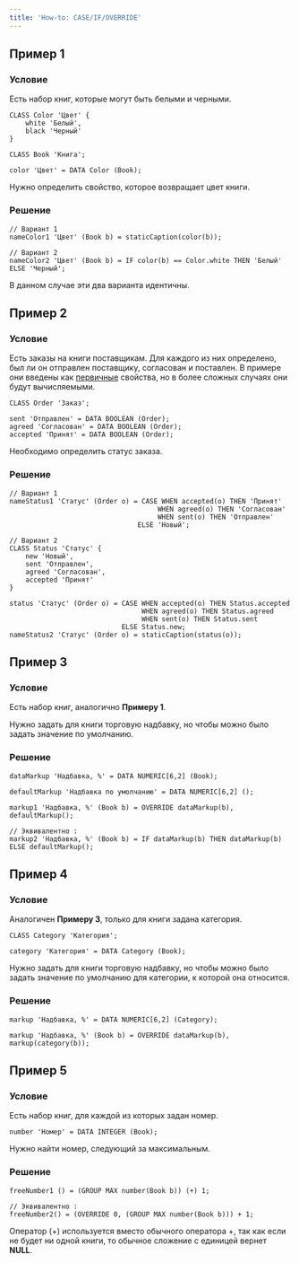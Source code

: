 ```yaml
---
title: 'How-to: CASE/IF/OVERRIDE'
---
```


## Пример 1

### Условие

Есть набор книг, которые могут быть белыми и черными.

```lsf
CLASS Color 'Цвет' {
    white 'Белый',
    black 'Черный'
}

CLASS Book 'Книга';

color 'Цвет' = DATA Color (Book);
```

Нужно определить свойство, которое возвращает цвет книги.

### Решение

```lsf
// Вариант 1
nameColor1 'Цвет' (Book b) = staticCaption(color(b));

// Вариант 2
nameColor2 'Цвет' (Book b) = IF color(b) == Color.white THEN 'Белый' ELSE 'Черный';
```

В данном случае эти два варианта идентичны.

## Пример 2

### Условие

Есть заказы на книги поставщикам. Для каждого из них определено, был ли он отправлен поставщику, согласован и поставлен. В примере они введены как [первичные](Data_properties_DATA_.md) свойства, но в более сложных случаях они будут вычисляемыми.

```lsf
CLASS Order 'Заказ';

sent 'Отправлен' = DATA BOOLEAN (Order);
agreed 'Согласован' = DATA BOOLEAN (Order);
accepted 'Принят' = DATA BOOLEAN (Order);
```

Необходимо определить статус заказа.

### Решение

```lsf
// Вариант 1
nameStatus1 'Статус' (Order o) = CASE WHEN accepted(o) THEN 'Принят'
                                     WHEN agreed(o) THEN 'Согласован'
                                     WHEN sent(o) THEN 'Отправлен'
                                ELSE 'Новый';

// Вариант 2
CLASS Status 'Статус' {
    new 'Новый',
    sent 'Отправлен',
    agreed 'Согласован',
    accepted 'Принят'
}

status 'Статус' (Order o) = CASE WHEN accepted(o) THEN Status.accepted
                                 WHEN agreed(o) THEN Status.agreed
                                 WHEN sent(o) THEN Status.sent
                            ELSE Status.new;
nameStatus2 'Статус' (Order o) = staticCaption(status(o));
```

## Пример 3

### Условие

Есть набор книг, аналогично **Примеру 1**.

Нужно задать для книги торговую надбавку, но чтобы можно было задать значение по умолчанию.

### Решение

```lsf
dataMarkup 'Надбавка, %' = DATA NUMERIC[6,2] (Book);

defaultMarkup 'Надбавка по умолчанию' = DATA NUMERIC[6,2] ();

markup1 'Надбавка, %' (Book b) = OVERRIDE dataMarkup(b), defaultMarkup();

// Эквивалентно :
markup2 'Надбавка, %' (Book b) = IF dataMarkup(b) THEN dataMarkup(b) ELSE defaultMarkup();
```

## Пример 4

### Условие

Аналогичен **Примеру 3**, только для книги задана категория.

```lsf
CLASS Category 'Категория';

category 'Категория' = DATA Category (Book);
```

Нужно задать для книги торговую надбавку, но чтобы можно было задать значение по умолчанию для категории, к которой она относится.

### Решение

```lsf
markup 'Надбавка, %' = DATA NUMERIC[6,2] (Category);

markup 'Надбавка, %' (Book b) = OVERRIDE dataMarkup(b), markup(category(b));
```

## Пример 5

### Условие

Есть набор книг, для каждой из которых задан номер.

```lsf
number 'Номер' = DATA INTEGER (Book);
```

Нужно найти номер, следующий за максимальным.

### Решение

```lsf
freeNumber1 () = (GROUP MAX number(Book b)) (+) 1;

// Эквивалентно :
freeNumber2() = (OVERRIDE 0, (GROUP MAX number(Book b))) + 1;
```

Оператор (+) используется вместо обычного оператора +, так как  если не будет ни одной книги, то обычное сложение с единицей вернет **NULL**.
